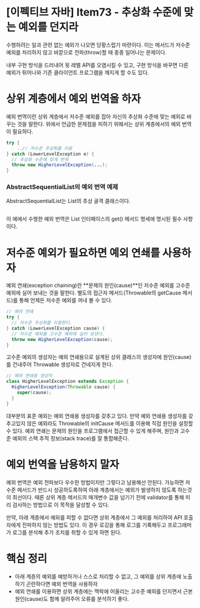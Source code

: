 # [이펙티브 자바] Item73 - 추상화 수준에 맞는 예외를 던지라

수행하려는 일과 관련 없는 예외가 나오면 당황스럽기 마련이다. 이는 메서드가 저수준 예외를 처리하지 않고 바깥으로 전파(throw)할 때 종종 일어나는 문제이다. 

내부 구현 방식을 드러내어 윗 레벨 API를 오염시킬 수 있고, 구현 방식을 바꾸면 다른 예외가 튀어나와 기존 클라이언트 프로그램을 깨지게 할 수도 있다.

# 상위 계층에서 예외 번역을 하자

예외 번역이란 상위 계층에서 저수준 예외를 잡아 자신의 추상화 수준에 맞는 예외로 바꾸는 것을 말한다. 위에서 언급한 문제점을 피하기 위해서는 상위 계층에서의 예외 번역이 필요하다.

```java
try {
	..// 저수준 추상화를 이용
} catch (LowerLevelException e) {
  // 추상화 수준에 맞게 번역
  throw new HigherLevelException(...);
}
```

### AbstractSequentialList의 예외 번역 예제

AbstractSequentialList는 List의 추상 골격 클래스이다.

![]()

이 예에서 수행한 예외 번역은 List<E> 인터페이스의 get() 메서드 명세에 명시된 필수 사항이다.

# 저수준 예외가 필요하면 예외 연쇄를 사용하자

예외 연쇄(exception chaining)란 **문제의 원인(cause)**인 저수준 예외를 고수준 예외에 실어 보내는 것을 말한다. 별도의 접근자 메서드(Throwable의 getCause 메서드)를 통해 언제든 저수준 예외를 꺼내 볼 수 있다.

```java
// 예외 연쇄
try {
  // 저수준 추상화를 이용한다.
} catch (LowerLevelException cause) {
  // 저수준 예외를 고수준 예외에 실어 보낸다.
  throw new HigherLevelException(cause);
}
```

고수준 예외의 생성자는 예외 연쇄용으로 설계된 상위 클래스의 생성자에 원인(cause)를 건내주어 Throwable 생성자로 건네지게 한다.

```java
// 예외 연쇄용 생성자
class HigherLevelException extends Exception {
  HigherLevelException(Throwable cause) {
    super(cause);
  }
}
```

대부분의 표준 예외는 예외 연쇄용 생성자를 갖추고 있다. 만약 예외 연쇄용 생성자를 갖추고있지 않은 예외라도 Throwable의 initCause 메서드를 이용해 직접 원인을 설정할 수 있다. 예외 연쇄는 문제의 원인을 프로그램에서 접근할 수 있게 해주며, 원인과 고수준 예외의 스택 추적 정보(stack trace)를 잘 통합해준다.

# 예외 번역을 남용하지 말자

예외 번역은 예외 전파보다 우수한 방법이지만 그렇다고 남용해선 안된다. 가능하면 저수준 메서드가 반드시 성공하도록하여 아래 계층에서는 예외가 발생하지 않도록 하는것이 최선이다. 때론 상위 계층 메서드의 매개변수 값을 넘기기 전에 validator를 통해 미리 검사하는 방법으로 이 목적을 달성할 수 있다.

만약, 아래 계층에서 예외를 피할 수 없다면 상위 계층에서 그 예외를 처리하여 API 호출자에게 전파하지 않는 방법도 있다. 이 경우 로깅을 통해 로그를 기록해두고 프로그래머가 로그를 분석해 추가 조치를 취할 수 있게 하면 된다.

# 핵심 정리

- 아래 계층의 예외를 예방하거나 스스로 처리할 수 없고, 그 예외를 상위 계층에 노출하기 곤란하다면 예외 번역을 사용하자
- 예외 연쇄를 이용하면 상위 계층에는 맥락에 어울리는 고수준 예외를 던지면서 근본 원인(cause)도 함께 알려주어 오류를 분석하기 좋다.
